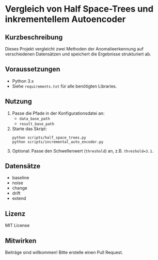 # Vergleich von Half Space-Trees und inkrementellem Autoencoder

## Kurzbeschreibung
Dieses Projekt vergleicht zwei Methoden der Anomalieerkennung auf verschiedenen Datensätzen und speichert die Ergebnisse strukturiert ab.

## Voraussetzungen
- Python 3.x
- Siehe `requirements.txt` für alle benötigten Libraries.

## Nutzung
1. Passe die Pfade in der Konfigurationsdatei an:
    - `data_base_path`
    - `result_base_path`
2. Starte das Skript:
    ```
    python scripts/half_space_trees.py
    python scripts/incremental_auto_encoder.py
    ```
3. Optional: Passe den Schwellenwert (`threshold`) an, z.B. `threshold=3.1`.

## Datensätze
- baseline
- noise
- change
- drift
- extend

## Lizenz
MIT License

## Mitwirken
Beiträge sind willkommen! Bitte erstelle einen Pull Request.